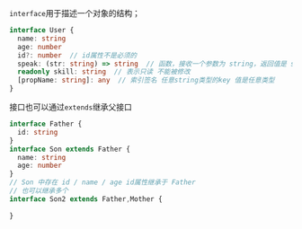 `interface`用于描述一个对象的结构；

```typescript
interface User {
  name: string
  age: number
  id?: number  // id属性不是必须的
  speak: (str: string) => string  // 函数，接收一个参数为 string，返回值是 string
  readonly skill: string  // 表示只读 不能被修改
  [propName: string]: any  // 索引签名 任意string类型的key 值是任意类型
}
```

接口也可以通过`extends`继承父接口

```typescript
interface Father {
  id: string
}
interface Son extends Father {
  name: string
  age: number
}
// Son 中存在 id / name / age id属性继承于 Father
// 也可以继承多个
interface Son2 extends Father,Mother {
  
}
```

